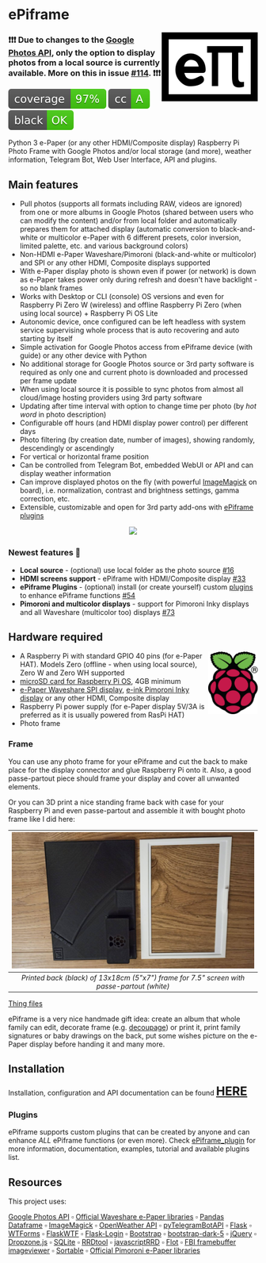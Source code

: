 # ePiframe 
<img align="right" src="https://github.com/MikeGawi/ePiframe/blob/master/docs/assets/logo.png">


### **❗❗❗ Due to changes to the [Google Photos API](https://developers.google.com/photos/support/updates), only the option to display photos from a local source is currently available. More on this in issue [#114](https://github.com/MikeGawi/ePiframe/issues/114). ❗❗❗**


<img src="https://github.com/MikeGawi/ePiframe/blob/master/docs/assets/badge.svg"> <img src="https://github.com/MikeGawi/ePiframe/blob/master/docs/assets/cc_badge.svg"> <img src="https://github.com/MikeGawi/ePiframe/blob/master/docs/assets/black_badge.svg">

Python 3 e-Paper (or any other HDMI/Composite display) Raspberry Pi Photo Frame with Google Photos and/or local storage (and more), weather information, Telegram Bot, Web User Interface, API and plugins.

## Main features

* Pull photos (supports all formats including RAW, videos are ignored) from one or more albums in Google Photos (shared between users who can modify the content) and/or from local folder and automatically prepares them for attached display (automatic conversion to black-and-white or multicolor e-Paper with 6 different presets, color inversion, limited palette, etc. and various background colors)
* Non-HDMI e-Paper Waveshare/Pimoroni (black-and-white or multicolor) and SPI or any other HDMI, Composite displays supported
* With e-Paper display photo is shown even if power (or network) is down as e-Paper takes power only during refresh and doesn't have backlight - so no blank frames
* Works with Desktop or CLI (console) OS versions and even for Raspberry Pi Zero W (wireless) and offline Raspberry Pi Zero (when using local source) + Raspberry Pi OS Lite
* Autonomic device, once configured can be left headless with system service supervising whole process that is auto recovering and auto starting by itself
* Simple activation for Google Photos access from ePiframe device (with guide) or any other device with Python
* No additional storage for Google Photos source or 3rd party software is required as only one and current photo is downloaded and processed per frame update
* When using local source it is possible to sync photos from almost all cloud/image hosting providers using 3rd party software
* Updating after time interval with option to change time per photo (by *hot word* in photo description)
* Configurable off hours (and HDMI display power control) per different days
* Photo filtering (by creation date, number of images), showing randomly, descendingly or ascendingly
* For vertical or horizontal frame position
* Can be controlled from Telegram Bot, embedded WebUI or API and can display weather information
* Can improve displayed photos on the fly (with powerful [ImageMagick](https://imagemagick.org/) on board), i.e. normalization, contrast and brightness settings, gamma correction, etc.
* Extensible, customizable and open for 3rd party add-ons with [ePiframe plugins](#plugins)

<p align="center">
	<img src ="https://github.com/MikeGawi/ePiframe/blob/master/docs/assets/frame.gif">
</p>

### Newest features 🎉

* **Local source** - (optional) use local folder as the photo source [#16](https://github.com/MikeGawi/ePiframe/issues/16)
* **HDMI screens support** - ePiframe with HDMI/Composite display [#33](https://github.com/MikeGawi/ePiframe/issues/33)
* **ePiframe Plugins** - (optional) install (or create yourself) custom [plugins](#plugins) to enhance ePiframe functions [#54](https://github.com/MikeGawi/ePiframe/issues/54)
* **Pimoroni and multicolor displays** - support for Pimoroni Inky displays and all Waveshare (multicolor too) displays [#73](https://github.com/MikeGawi/ePiframe/issues/73)

## Hardware required

<a href="http://www.raspberrypi.org"><img width="100" align="right" src="https://github.com/MikeGawi/ePiframe/blob/master/docs/assets/RPi-Logo.png"></a>

* A Raspberry Pi with standard GPIO 40 pins (for e-Paper HAT). Models Zero (offline - when using local source), Zero W and Zero WH supported
* [microSD card for Raspberry Pi OS](https://www.raspberrypi.com/documentation/computers/getting-started.html#sd-cards), 4GB minimum
* [e-Paper Waveshare SPI display](https://www.waveshare.com/product/raspberry-pi/displays/e-paper.htm), [e-ink Pimoroni Inky display](https://shop.pimoroni.com/search?q=inky&product_type=Raspberry%20Pi%20Addon) or any other HDMI, Composite display
* Raspberry Pi power supply (for e-Paper display 5V/3A is preferred as it is usually powered from RasPi HAT)
* Photo frame

### Frame

You can use any photo frame for your ePiframe and cut the back to make place for the display connector and glue Raspberry Pi onto it. Also, a good passe-partout piece should frame your display and cover all unwanted elements. 

Or you can 3D print a nice standing frame back with case for your Raspberry Pi and even passe-partout and assemble it with bought photo frame like I did here:

<div align="center">

|<img src="https://github.com/MikeGawi/ePiframe/blob/master/docs/assets/frame1.jpg" width="500"/>| 
|:--:| 
|*Printed back (black) of 13x18cm (5"x7") frame for 7.5" screen with passe-partout (white)*|

</div>

[Thing files](https://www.thingiverse.com/thing:4727060)

ePiframe is a very nice handmade gift idea: create an album that whole family can edit, decorate frame (e.g. [decoupage](https://en.wikipedia.org/wiki/Decoupage)) or print it, print family signatures or baby drawings on the back, put some wishes picture on the e-Paper display before handing it and many more. 

## Installation

Installation, configuration and API documentation can be found <font size="+2"><b>[HERE](https://github.com/MikeGawi/ePiframe/blob/master/INSTALL.md)</b></font>

### Plugins

ePiframe supports custom plugins that can be created by anyone and can enhance *ALL* ePiframe functions (or even more). Check [ePiframe_plugin](https://github.com/MikeGawi/ePiframe_plugin) for more information, documentation, examples, tutorial and available plugins list.

## Resources
	
This project uses:

[Google Photos API](https://developers.google.com/photos/library/guides/overview) :white_small_square: [Official Waveshare e-Paper libraries](https://github.com/waveshare/e-Paper) :white_small_square: [Pandas Dataframe](https://pandas.pydata.org/) :white_small_square: [ImageMagick](https://imagemagick.org/) :white_small_square: [OpenWeather API](https://openweathermap.org/api) :white_small_square: [pyTelegramBotAPI](https://github.com/eternnoir/pyTelegramBotAPI) :white_small_square: [Flask](https://flask.palletsprojects.com/) :white_small_square: [WTForms](https://wtforms.readthedocs.io/) :white_small_square: [FlaskWTF](https://flask-wtf.readthedocs.io/) :white_small_square: [Flask-Login](https://flask-login.readthedocs.io/) :white_small_square: [Bootstrap](https://getbootstrap.com/) :white_small_square: [bootstrap-dark-5](https://vinorodrigues.github.io/bootstrap-dark-5/) :white_small_square: [jQuery](https://jquery.com/) :white_small_square: [Dropzone.js](https://www.dropzone.dev/js/) :white_small_square: [SQLite](https://www.sqlite.org) :white_small_square: [RRDtool](https://oss.oetiker.ch/rrdtool/) :white_small_square: [javascriptRRD](http://javascriptrrd.sourceforge.net/) :white_small_square: [Flot](http://www.flotcharts.org/) :white_small_square: [FBI framebuffer imageviewer](https://github.com/kraxel/fbida) :white_small_square: [Sortable](https://github.com/SortableJS/Sortable)  :white_small_square: [Official Pimoroni e-Paper libraries](https://github.com/pimoroni/inky)
